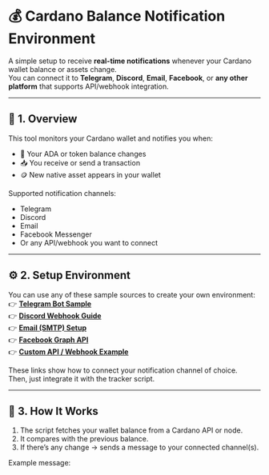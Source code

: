 # 💰 Cardano Balance Notification Environment

A simple setup to receive **real-time notifications** whenever your Cardano wallet balance or assets change.  
You can connect it to **Telegram**, **Discord**, **Email**, **Facebook**, or **any other platform** that supports API/webhook integration.

---

## 🧩 1. Overview

This tool monitors your Cardano wallet and notifies you when:
- 💸 Your ADA or token balance changes  
- 📥 You receive or send a transaction  
- 🪙 New native asset appears in your wallet  

Supported notification channels:
- Telegram  
- Discord  
- Email  
- Facebook Messenger  
- Or any API/webhook you want to connect

---

## ⚙️ 2. Setup Environment

You can use any of these sample sources to create your own environment:  
👉 [**Telegram Bot Sample**](https://core.telegram.org/bots/api)  
👉 [**Discord Webhook Guide**](https://discord.com/developers/docs/resources/webhook)  
👉 [**Email (SMTP) Setup**](https://nodemailer.com/about/)  
👉 [**Facebook Graph API**](https://developers.facebook.com/docs/graph-api/)  
👉 [**Custom API / Webhook Example**](https://reqbin.com/)

These links show how to connect your notification channel of choice.  
Then, just integrate it with the tracker script.

---

## 🧠 3. How It Works

1. The script fetches your wallet balance from a Cardano API or node.  
2. It compares with the previous balance.  
3. If there’s any change → sends a message to your connected channel(s).

Example message:
